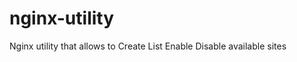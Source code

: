nginx-utility
=============

Nginx utility that allows to Create List Enable Disable available sites